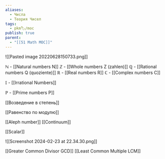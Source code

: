```yaml
---
aliases:
  - Числа
  - Теория Чисел
tags:
  - pkm🏷/moc
publish: true
parent:
  - "[[51 Math MOC]]"
---
```

![[Pasted image 20220628150733.png]]


$\mathbb{N}$ - [[Natural numbers N]]
$\mathbb{Z}$ - [[Whole numbers Z (zahlen)]]
$\mathbb{Q}$ - [[Rational numbers Q (quoziente)]]
$\mathbb{R}$ - [[Real numbers R]]
$\mathbb{C}$ - [[Complex numbers C]]

$\mathbb{I}$ - [[Irrational Numbers]]

$\mathbb{P}$ - [[Prime numbers P]]

[[Возведение в степень]]

[[Равенство по модулю]]

[[Aleph number]]
[[Continuum]]

[[Scalar]]

![[Screenshot 2024-02-23 at 22.34.30.png]]


[[Greater Common Divisor GCD]]
[[Least Common Multiple LCM]]